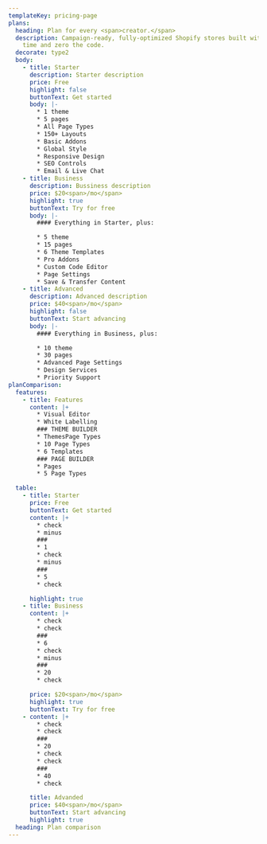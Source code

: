 ```yaml
---
templateKey: pricing-page
plans:
  heading: Plan for every <span>creator.</span>
  description: Campaign-ready, fully-optimized Shopify stores built with half the
    time and zero the code.
  decorate: type2
  body:
    - title: Starter
      description: Starter description
      price: Free
      highlight: false
      buttonText: Get started
      body: |-
        * 1 theme
        * 5 pages
        * All Page Types
        * 150+ Layouts
        * Basic Addons
        * Global Style
        * Responsive Design
        * SEO Controls
        * Email & Live Chat
    - title: Business
      description: Bussiness description
      price: $20<span>/mo</span>
      highlight: true
      buttonText: Try for free
      body: |-
        #### Everything in Starter, plus:

        * 5 theme
        * 15 pages
        * 6 Theme Templates
        * Pro Addons
        * Custom Code Editor
        * Page Settings
        * Save & Transfer Content
    - title: Advanced
      description: Advanced description
      price: $40<span>/mo</span>
      highlight: false
      buttonText: Start advancing
      body: |-
        #### Everything in Business, plus:

        * 10 theme
        * 30 pages
        * Advanced Page Settings
        * Design Services
        * Priority Support
planComparison:
  features:
    - title: Features
      content: |+
        * Visual Editor
        * White Labelling
        ### THEME BUILDER
        * ThemesPage Types
        * 10 Page Types
        * 6 Templates
        ### PAGE BUILDER
        * Pages
        * 5 Page Types

  table:
    - title: Starter
      price: Free
      buttonText: Get started
      content: |+
        * check
        * minus
        ###
        * 1
        * check
        * minus
        ###
        * 5
        * check

      highlight: true
    - title: Business
      content: |+
        * check
        * check
        ###
        * 6
        * check
        * minus
        ###
        * 20
        * check

      price: $20<span>/mo</span>
      highlight: true
      buttonText: Try for free
    - content: |+
        * check
        * check
        ###
        * 20
        * check
        * check
        ###
        * 40
        * check

      title: Advanded
      price: $40<span>/mo</span>
      buttonText: Start advancing
      highlight: true
  heading: Plan comparison
---
```

